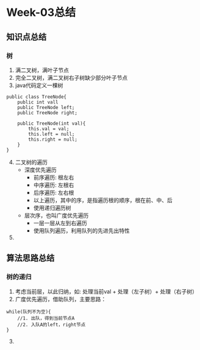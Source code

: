 # Week-03总结
## 知识点总结
### 树
1. 满二叉树，满叶子节点
2. 完全二叉树，满二叉树右子树缺少部分叶子节点
3. java代码定义一棵树
```
public class TreeNode{
    public int vall
    public TreeNode left;
    public TreeNode right;
    
    public TreeNode(int val){
        this.val = val;
        this.left = null;
        this.right = null;
    }
}
```
4. 二叉树的遍历
    - 深度优先遍历
        - 前序遍历: 根左右
        - 中序遍历: 左根右
        - 后序遍历: 左右根
        - 以上遍历，其中的序，是指遍历根的顺序，根在前、中、后
        - 使用递归遍历树
   - 层次序，也叫广度优先遍历
        - 一层一层从左到右遍历
        - 使用队列遍历，利用队列的先进先出特性
5.

## 算法思路总结
### 树的递归
1. 考虑当前层，以此归纳，如: 处理当前val + 处理（左子树）+ 处理（右子树）
2. 广度优先遍历，借助队列，主要思路：
```
while(队列不为空){
    //1. 出队，得到当前节点A
    //2. 入队A的left，right节点
}
```

3. 
